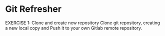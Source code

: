 # Git Refresher

EXERCISE 1: Clone and create new repository
Clone git repository, creating a new local copy and
Push it to your own Gitlab remote repository.
